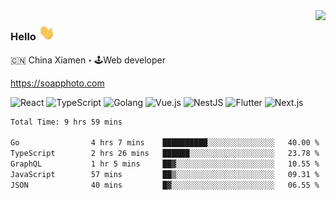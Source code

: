 <img align="right" src="https://github-readme-stats.vercel.app/api?username=yiiu&show_icons=false&bg_color=30,e96443,904e95&title_color=fff&text_color=fff" />

### Hello <img src="https://raw.githubusercontent.com/ABSphreak/ABSphreak/master/gifs/Hi.gif" width="26px" />
 
🇨🇳 China Xiamen・🕹Web developer

https://soapphoto.com

<p align="left"><img src="https://cdn.svgporn.com/logos/react.svg" alt="React" width="32" height="32"/> <img src="https://cdn.svgporn.com/logos/typescript-icon.svg" alt="TypeScript" width="32" height="32"/> <img src="https://cdn.svgporn.com/logos/gopher.svg" alt="Golang" width="32" height="32"/> <img src="https://cdn.svgporn.com/logos/vue.svg" alt="Vue.js" width="32" height="32"/> <img src="https://cdn.svgporn.com/logos/nestjs.svg" alt="NestJS" width="32" height="32"/> <img src="https://cdn.svgporn.com/logos/flutter.svg" alt="Flutter" width="32" height="32"/> <img src="https://cdn.svgporn.com/logos/nextjs-icon.svg" alt="Next.js" width="32" height="32"/></p>


<!--START_SECTION:waka-->

```txt
Total Time: 9 hrs 59 mins

Go                4 hrs 7 mins    ██████████░░░░░░░░░░░░░░░   40.00 %
TypeScript        2 hrs 26 mins   ██████░░░░░░░░░░░░░░░░░░░   23.78 %
GraphQL           1 hr 5 mins     ██▓░░░░░░░░░░░░░░░░░░░░░░   10.55 %
JavaScript        57 mins         ██▒░░░░░░░░░░░░░░░░░░░░░░   09.31 %
JSON              40 mins         █▓░░░░░░░░░░░░░░░░░░░░░░░   06.55 %
```

<!--END_SECTION:waka-->
